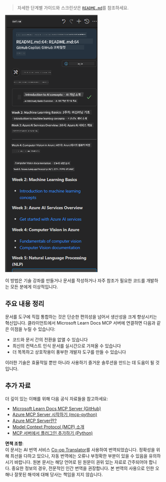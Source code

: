 <!--
CO_OP_TRANSLATOR_METADATA:
{
  "original_hash": "4319d291c9d124ecafea52b3d04bfa0e",
  "translation_date": "2025-06-23T11:03:06+00:00",
  "source_file": "09-CaseStudy/docs-mcp/README.md",
  "language_code": "ko"
}
-->
> 자세한 단계별 가이드와 스크린샷은 [`README.md`](./solution/scenario3/README.md)를 참조하세요.

![Scenario 3 Overview](../../../../translated_images/step4-prompt-chat.12187bb001605efc5077992b621f0fcd1df12023c5dce0464f8eb8f3d595218f.ko.png)

이 방법은 기술 강좌를 만들거나 문서를 작성하거나 자주 참조가 필요한 코드를 개발하는 모든 분에게 이상적입니다.

## 주요 내용 정리

문서를 도구에 직접 통합하는 것은 단순한 편의성을 넘어서 생산성을 크게 향상시키는 혁신입니다. 클라이언트에서 Microsoft Learn Docs MCP 서버에 연결하면 다음과 같은 이점을 누릴 수 있습니다:

- 코드와 문서 간의 전환을 없앨 수 있습니다
- 최신의 컨텍스트 인식 문서를 실시간으로 가져올 수 있습니다
- 더 똑똑하고 상호작용이 풍부한 개발자 도구를 만들 수 있습니다

이러한 기술은 효율적일 뿐만 아니라 사용하기 즐거운 솔루션을 만드는 데 도움이 될 것입니다.

## 추가 자료

더 깊이 있는 이해를 위해 다음 공식 자료들을 참고하세요:

- [Microsoft Learn Docs MCP Server (GitHub)](https://github.com/MicrosoftDocs/mcp)
- [Azure MCP Server 시작하기 (mcp-python)](https://learn.microsoft.com/en-us/azure/developer/azure-mcp-server/get-started#create-the-python-app)
- [Azure MCP Server란?](https://learn.microsoft.com/en-us/azure/developer/azure-mcp-server/)
- [Model Context Protocol (MCP) 소개](https://modelcontextprotocol.io/introduction)
- [MCP 서버에서 플러그인 추가하기 (Python)](https://learn.microsoft.com/en-us/semantic-kernel/concepts/plugins/adding-mcp-plugins)

**면책 조항**:  
이 문서는 AI 번역 서비스 [Co-op Translator](https://github.com/Azure/co-op-translator)를 사용하여 번역되었습니다. 정확성을 위해 최선을 다하고 있으나, 자동 번역에는 오류나 부정확한 부분이 있을 수 있음을 유의하시기 바랍니다. 원본 문서는 해당 언어로 된 원문이 권위 있는 자료로 간주되어야 합니다. 중요한 정보의 경우, 전문적인 인간 번역을 권장합니다. 본 번역의 사용으로 인한 오해나 잘못된 해석에 대해 당사는 책임을 지지 않습니다.